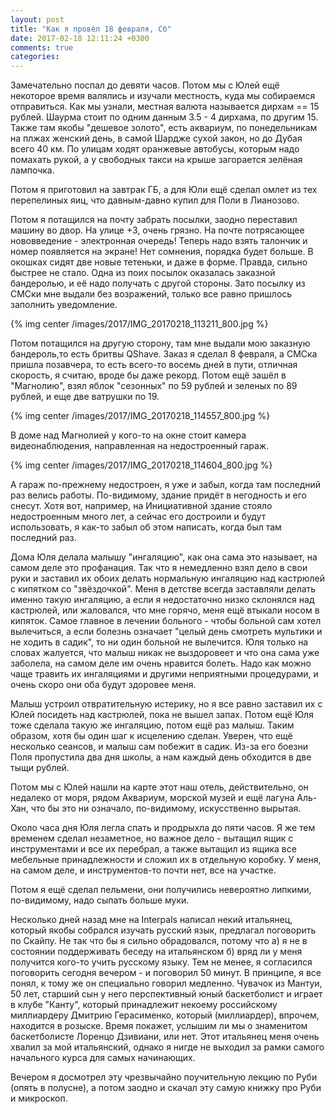 ```yaml
---
layout: post
title: "Как я провёл 18 февраля, Сб"
date: 2017-02-18 12:11:24 +0300
comments: true
categories: 
---
```

Замечательно поспал до девяти часов. Потом мы с Юлей ещё некоторое время валялись и изучали местность, куда мы собираемся отправиться. Как мы узнали, местная валюта называется дирхам == 15 рублей. Шаурма стоит по одним данным 3.5 - 4 дирхама, по другим 15. Также там якобы "дешевое золото", есть аквариум, по понедельникам на плжах женский день, в самой Шардже сухой закон, но до Дубая всего 40 км. По улицам ходят оранжевые автобусы, которым надо помахать рукой, а у свободных такси на крыше загорается зелёная лампочка.

Потом я приготовил на завтрак ГБ, а для Юли ещё сделал омлет из тех перепелиных яиц, что давным-давно купил для Поли в Лианозово.

Потом я потащился на почту забрать посылки, заодно переставил машину во двор. На улице +3, очень грязно. На почте потрясающее нововведение - электронная очередь! Теперь надо взять талончик и номер появляется на экране! Нет сомнения, порядка будет больше. В окошках сидят две новые тетеньки, и даже в форме. Правда, сильно быстрее не стало. Одна из поих посылок оказалась заказной бандеролью, и её надо получать с другой стороны. Зато посылку из СМСки мне выдали без возражений, только все равно пришлось заполнить уведомление.

{% img center /images/2017/IMG_20170218_113211_800.jpg %}

Потом потащился на другую сторону, там мне выдали мою заказную бандероль,то есть бритвы QShave. Заказ я сделал 8 февраля, а СМСка пришла позавчера, то есть всего-то восемь дней в пути, отличная скорость, я считаю, вроде бы даже рекорд. Потом ещё зашёл в "Магнолию", взял яблок "сезонных" по 59 рублей и зеленых по 89 рублей, и еще две ватрушки по 19.

{% img center /images/2017/IMG_20170218_114557_800.jpg %}

В доме над Магнолией у кого-то на окне стоит камера видеонаблюдения, направленная на недостроенный гараж.

{% img center /images/2017/IMG_20170218_114604_800.jpg %}

А гараж по-прежнему недостроен, я уже и забыл, когда там последний раз велись работы. По-видимому, здание придёт в негодность и его снесут. Хотя вот, например, на Инициативной здание стояло недостроенным много лет, а сейчас его достроили и будут использовать, я как-то забыл об этом написать, когда был там последний раз.

Дома Юля делала малышу "ингаляцию", как она сама это называет, на самом деле это профанация. Так что я немедленно взял дело в свои руки и заставил их обоих делать нормальную ингаляцию над кастрюлей с кипятком со "звёздочкой". Меня в детстве всегда заставляли делать именно такую ингаляцию, а если я недостаточно низко склонялся над кастрюлей, или жаловался, что мне горячо, меня ещё втыкали носом в кипяток. Самое главное в лечении больного - чтобы больной сам хотел вылечиться, а если болезнь означает "целый день смотреть мультики и не ходить в садик", то ни один больной не вылечится. Юля только на словах жалуется, что малыш никак не выздоровеет и что она сама уже заболела, на самом деле им очень нравится болеть. Надо как можно чаще травить их ингаляциями и другими неприятными процедурами, и очень скоро они оба будут здоровее меня.

Малыш устроил отвратительную истерику, но я все равно заставил их с Юлей посидеть над кастрюлей, пока не вышел запах. Потом ещё Юля тоже сделала такую же ингаляцию, потом ещё раз малыш. Таким образом, хотя бы один шаг к исцелению сделан. Уверен, что ещё несколько сеансов, и малыш сам побежит в садик. Из-за его боезни Поля пропустила два дня школы, а нам каждый день обходится в две тыщи рублей.

Потом мы с Юлей нашли на карте этот наш отель, действительно, он недалеко от моря, рядом Аквариум, морской музей и ещё лагуна Аль-Хан, что бы это ни означало, по-видимому, искусственно вырытая.

Около часа дня Юля легла спать и продрыхла до пяти часов. Я же тем временем сделал незаметное, но важное дело - вытащил ящик с инструментами и все их перебрал, а также вытащил из ящика все мебельные принадлежности и сложил их в отдельную коробку. У меня, на самом деле, и инструментов-то почти нет, все на участке.

Потом я ещё сделал пельмени, они получились невероятно липкими, по-видимому, надо сыпать больше муки.

Несколько дней назад мне на Interpals написал некий итальянец, который якобы собрался изучать русский язык, предлагал поговорить по Скайпу. Не так что бы я сильно обрадовался, потому что а) я не в состоянии поддерживать беседу на итальянском б) вряд ли у меня получится кого-то учить русскому языку. Тем не менее, я согласился поговорить сегодня вечером - и поговорил 50 минут. В принципе, я все понял, к тому же он специально говорил медленно. Чувачок из Мантуи, 50 лет, старший сын у него перспективный юный баскетболист и играет в клубе "Канту", который принадлежит некоему российскому миллиардеру Дмитрию Герасименко, который (миллиардер), впрочем, находится в розыске. Время покажет, услышим ли мы о знаменитом баскетболисте Лоренцо Дзивиани, или нет. Этот итальянец меня очень хвалил за мой итальянский, однако я нигде не выходил за рамки самого начального курса для самых начинающих.

Вечером я досмотрел эту чрезвычайно поучительную лекцию по Руби (опять в полусне), а потом заодно и скачал эту самую книжку про Руби и микроскоп.